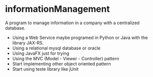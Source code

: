 # informationManagement

A program to manage information in a company with a centralized database.
- Using a Web Service maybe programed in Python or Java with the library JAX-RS.
- Using a relational mysql database or oracle
- Using JavaFX just for trying
- Using the MVC (Model - Viewer - Controller) pattern
- Start implementing other object oriented pattern
- Start using teste library like jUnit
